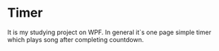 # Timer

It is my studying project on WPF. In general it`s one page simple timer which plays song after completing countdown.
